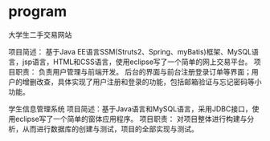 # program
大学生二手交易网站

项目简述：	基于Java EE语言SSM(Struts2、Spring、myBatis)框架、MySQL语言，jsp语言，HTML和CSS语言，使用eclipse写了一个简单的网上交易平台。
项目职责：	负责用户管理与前端开发。
后台的界面与前台注册登录订单等界面；用户的增删改查，具体实现了用户注册和登录的功能，包括邮箱验证与忘记密码等小功能。

学生信息管理系统
项目简述：基于Java语言和MySQL语言，采用JDBC接口，使用eclipse写了一个简单的窗体应用程序。
项目职责： 对项目整体进行构建与分析，从而进行数据库的创建与测试，项目的全部实现与测试。
